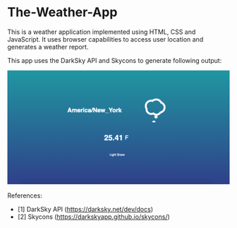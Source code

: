 # The-Weather-App

This is a weather application implemented using HTML, CSS and JavaScript.
It uses browser capabilities to access user location and generates a weather report.

This app uses the DarkSky API and Skycons to generate following output:

<center><img src="Screenshot.png"></img></center>

References:

* [1] DarkSky API (https://darksky.net/dev/docs)
* [2] Skycons (https://darkskyapp.github.io/skycons/)
